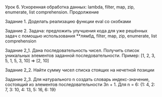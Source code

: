Урок 6. Ускоренная обработка данных: lambda, filter, map, zip, enumerate, list comprehension. Продолжение

Задание 1.  Доделать реализацию функции eval со скобками

Задание 2.  Задача: предложить улучшения кода для уже решённых задач с помощью использования **лямбд, filter, map, zip, enumerate, list comprehension

Задание 2_1. Дана последовательность чисел. Получить список уникальных элементов заданной последовательности.
Пример:
[1, 2, 3, 5, 1, 5, 3, 10] => [2, 10]

Задание 2_2. Найти сумму чисел списка стоящих на нечетной позиции

Задание 2_3. Для натурального n создать словарь индекс-значение, состоящий из элементов последовательности 3n + 1.
Для n = 6: {1: 4, 2: 7, 3: 10, 4: 13, 5: 16, 6: 19}
